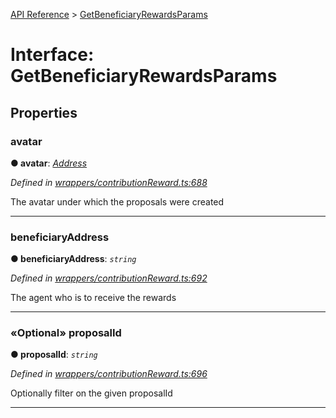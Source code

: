 [API Reference](../README.md) > [GetBeneficiaryRewardsParams](../interfaces/GetBeneficiaryRewardsParams.md)



# Interface: GetBeneficiaryRewardsParams


## Properties
<a id="avatar"></a>

###  avatar

**●  avatar**:  *[Address](../#Address)* 

*Defined in [wrappers/contributionReward.ts:688](https://github.com/daostack/arc.js/blob/f343aa24/lib/wrappers/contributionReward.ts#L688)*



The avatar under which the proposals were created




___

<a id="beneficiaryAddress"></a>

###  beneficiaryAddress

**●  beneficiaryAddress**:  *`string`* 

*Defined in [wrappers/contributionReward.ts:692](https://github.com/daostack/arc.js/blob/f343aa24/lib/wrappers/contributionReward.ts#L692)*



The agent who is to receive the rewards




___

<a id="proposalId"></a>

### «Optional» proposalId

**●  proposalId**:  *`string`* 

*Defined in [wrappers/contributionReward.ts:696](https://github.com/daostack/arc.js/blob/f343aa24/lib/wrappers/contributionReward.ts#L696)*



Optionally filter on the given proposalId




___



